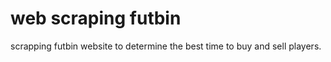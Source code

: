 # web scraping futbin

scrapping futbin website to determine the best time to buy and sell players. 
